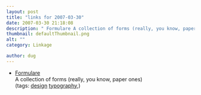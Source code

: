 ```yaml
---
layout: post
title: "links for 2007-03-30"
date: 2007-03-30 21:18:08
description: " Formulare A collection of forms (really, you know, paper ones) (tags --  design typography,)&#8230;"
thumbnail: defaultThumbnail.png
alt: ""
category: Linkage

author: dug
---
```


<ul class="delicious">
	<li>
		<div class="delicious-link"><a href="http://www.precious-forever.com/formulare/">Formulare</a></div>
		<div class="delicious-extended">A collection of forms (really, you know, paper ones)</div>
		<div class="delicious-tags">(tags: <a href="http://del.icio.us/dug/design">design</a> <a href="http://del.icio.us/dug/typography,">typography,</a>)</div>
	</li>
</ul>
